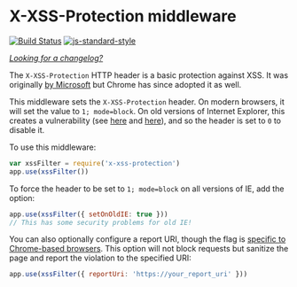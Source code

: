 X-XSS-Protection middleware
===========================
[![Build Status](https://travis-ci.org/helmetjs/x-xss-protection.svg?branch=master)](https://travis-ci.org/helmetjs/x-xss-protection)
[![js-standard-style](https://img.shields.io/badge/code%20style-standard-brightgreen.svg)](http://standardjs.com/)

[_Looking for a changelog?_](https://github.com/helmetjs/helmet/blob/master/HISTORY.md)

The `X-XSS-Protection` HTTP header is a basic protection against XSS. It was originally [by Microsoft](http://blogs.msdn.com/b/ieinternals/archive/2011/01/31/controlling-the-internet-explorer-xss-filter-with-the-x-xss-protection-http-header.aspx) but Chrome has since adopted it as well.

This middleware sets the `X-XSS-Protection` header. On modern browsers, it will set the value to `1; mode=block`. On old versions of Internet Explorer, this creates a vulnerability (see [here](http://hackademix.net/2009/11/21/ies-xss-filter-creates-xss-vulnerabilities/) and [here](http://technet.microsoft.com/en-us/security/bulletin/MS10-002)), and so the header is set to `0` to disable it.

To use this middleware:

```javascript
var xssFilter = require('x-xss-protection')
app.use(xssFilter())
```

To force the header to be set to `1; mode=block` on all versions of IE, add the option:

```javascript
app.use(xssFilter({ setOnOldIE: true }))
// This has some security problems for old IE!
```

You can also optionally configure a report URI, though the flag is [specific to Chrome-based browsers](https://developer.mozilla.org/en-US/docs/Web/HTTP/Headers/X-XSS-Protection). This option will not block requests but sanitize the page and report the violation to the specified URI:

```javascript
app.use(xssFilter({ reportUri: 'https://your_report_uri' }))
```
